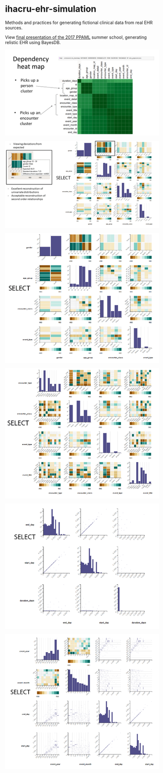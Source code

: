 # ihacru-ehr-simulation
Methods and practices for generating fictional clinical data from real EHR sources.

View [final presentation of the 2017 PPAML][ppaml2017] summer school, generating relistic EHR using BayesDB.

![fig00][fig00]  

![fig0][fig0]  

![fig1][fig1]  

![fig2][fig2]

![fig3][fig3]

![fig4][fig4]

[fig00]:libs/images/ehr_simulation/slides/ehr_simulation-2017-07-28.png
[fig0]:libs/images/ehr_simulation/slides/ehr_simulation-2017-07-28.gif
[fig1]:libs/images/ehr_simulation/results/comparison-01.gif
[fig2]:libs/images/ehr_simulation/results/comparison-02.gif
[fig3]:libs/images/ehr_simulation/results/comparison-03.gif
[fig4]:libs/images/ehr_simulation/results/comparison-04.gif


[ppaml2017]:https://drive.google.com/open?id=1dcepbLkojsE0IMp36N_YMTcDggCk1XI72-9EUZ06EU8
